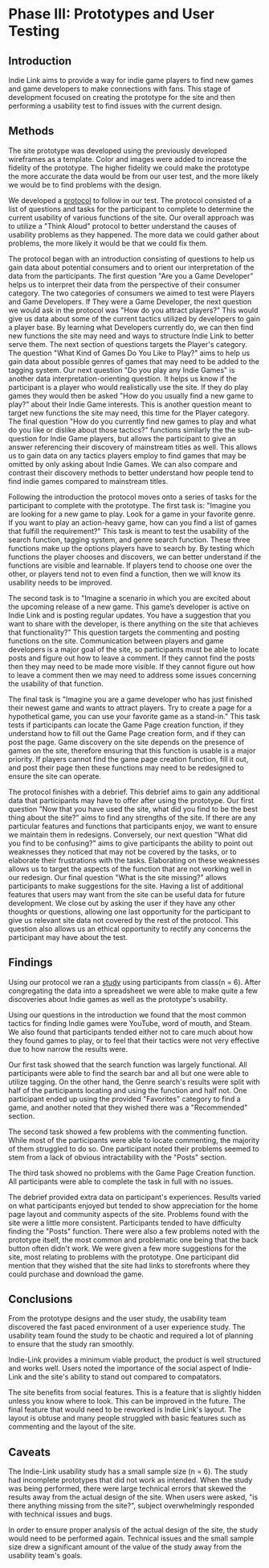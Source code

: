 # Phase III: Prototypes and User Testing

## Introduction

Indie Link aims to provide a way for indie game players to find new games and game developers to make connections with fans. This stage of development focused on creating the prototype for the site and then performing a usability test to find issues with the current design. 

## Methods
The site prototype was developed using the previously developed wireframes as a template. Color and images were added to increase the fidelity of the prototype. The higher fidelity we could make the prototype the more accurate the data would be from our user test, and the more likely we would be to find problems with the design. 

We developed a [protocol](/phaseIII/Phase_III:_Usability_Evaluation/_x17_Protocol.pdf) to follow in our test. The protocol consisted of a list of questions and tasks for the participant to complete to determine the current usability of various functions of the site. Our overall approach was to utilize a "Think Aloud" protocol to better understand the causes of usability problems as they happened. The more data we could gather about problems, the more likely it would be that we could fix them. 

The protocol began with an introduction consisting of questions to help us gain data about potential consumers and to orient our interpretation of the data from the participants. The first question "Are you a Game Developer" helps us to interpret their data from the perspective of their consumer category. The two categories of consumers we aimed to test were Players and Game Developers. If They were a Game Developer, the next question we would ask in the protocol was "How do you attract players?" This would give us data about some of the current tactics utilized by developers to gain a player base. By learning what Developers currently do, we can then find new functions the site may need and ways to structure Indie Link to better serve them. The next section of questions targets the Player's category. The question "What Kind of Games Do You Like to Play?" aims to help us gain data about possible genres of games that may need to be added to the tagging system. Our next question "Do you play any Indie Games" is another data interpretation-orienting question. It helps us know if the participant is a player who would realistically use the site. If they do play games they would then be asked "How do you usually find a new game to play?" about their Indie Game interests. This is another question meant to target new functions the site may need, this time for the Player category. The final question "How do you currently find new games to play and what do you like or dislike about those tactics?" functions similarly the the sub-question for Indie Game players, but allows the participant to give an answer referencing their discovery of mainstream titles as well. This allows us to gain data on any tactics players employ to find games that may be omitted by only asking about Indie Games. We can also compare and contrast their discovery methods to better understand how people tend to find indie games compared to mainstream titles. 

Following the introduction the protocol moves onto a series of tasks for the participant to complete with the prototype. The first task is: "Imagine you are looking for a new game to play. Look for a game in your favorite genre. If you want to play an action-heavy game, how can you find a list of games that fulfill the requirement?" This task is meant to test the usability of the search function, tagging system, and genre search function. These three functions make up the options players have to search by. By testing which functions the player chooses and discovers, we can better understand if the functions are visible and learnable. If players tend to choose one over the other, or players tend not to even find a function, then we will know its usability needs to be improved. 

The second task is to "Imagine a scenario in which you are excited about the upcoming release of a new game. This game’s developer is active on Indie Link and is posting regular updates. You have a suggestion that you want to share with the developer, is there anything on the site that achieves that functionality?" This question targets the commenting and posting functions on the site. Communication between players and game developers is a major goal of the site, so participants must be able to locate posts and figure out how to leave a comment. If they cannot find the posts then they may need to be made more visible. If they cannot figure out how to leave a comment then we may need to address some issues concerning the usability of that function. 

The final task is "Imagine you are a game developer who has just finished their newest game and wants to attract players. Try to create a page for a hypothetical game, you can use your favorite game as a stand-in." This task tests if participants can locate the Game Page creation function, if they understand how to fill out the Game Page creation form, and if they can post the page. Game discovery on the site depends on the presence of games on the site, therefore ensuring that this function is usable is a major priority. If players cannot find the game page creation function, fill it out, and post their page then these functions may need to be redesigned to ensure the site can operate. 

The protocol finishes with a debrief. This debrief aims to gain any additional data that participants may have to offer after using the prototype. Our first question "Now that you have used the site, what did you find to be the best thing about the site?" aims to find any strengths of the site. If there are any particular features and functions that participants enjoy, we want to ensure we maintain them in redesigns. Conversely, our next question "What did you find to be confusing?" aims to give participants the ability to point out weaknesses they noticed that may not be covered by the tasks, or to elaborate their frustrations with the tasks. Elaborating on these weaknesses allows us to target the aspects of the function that are not working well in our redesign. Our final question "What is the site missing?" allows participants to make suggestions for the site. Having a list of additional features that users may want from the site can be useful data for future development. We close out by asking the user if they have any other thoughts or questions, allowing one last opportunity for the participant to give us relevant site data not covered by the rest of the protocol. This question also allows us an ethical opportunity to rectify any concerns the participant may have about the test. 

## Findings

Using our protocol we ran a [study](/phaseIII/Phase_III:_Usability_Evaluation/IndieLink_UsabilityStudy.pdf) using participants from class(n = 6). After congregating the data into a spreadsheet we were able to make quite a few discoveries about Indie games as well as the prototype's usability.

Using our questions in the introduction we found that the most common tactics for finding Indie games were YouTube, word of mouth, and Steam. We also found that participants tended either not to care much about how they found games to play, or to feel that their tactics were not very effective due to how narrow the results were. 

Our first task showed that the search function was largely functional. All participants were able to find the search bar and all but one were able to utilize tagging. On the other hand, the Genre search's results were split with half of the participants locating and using the function and half not. One participant ended up using the provided "Favorites" category to find a game, and another noted that they wished there was a "Recommended" section. 

The second task showed a few problems with the commenting function. While most of the participants were able to locate commenting, the majority of them struggled to do so. One participant noted their problems seemed to stem from a lack of obvious intractability with the "Posts" section. 

The third task showed no problems with the Game Page Creation function. All participants were able to complete the task in full with no issues. 

The debrief provided extra data on participant's experiences. Results varied on what participants enjoyed but tended to show appreciation for the home page layout and community aspects of the site. Problems found with the site were a little more consistent. Participants tended to have difficulty finding the "Posts" function. There were also a few problems noted with the prototype itself, the most common and problematic one being that the back button often didn't work. We were given a few more suggestions for the site, most relating to problems with the prototype. One participant did mention that they wished that the site had links to storefronts where they could purchase and download the game.  

## Conclusions

From the prototype designs and the user study, the usability team discovered the fast paced environment of a user experience study. The usability team found the study to be chaotic and required a lot of planning to ensure that the study ran smoothly.

Indie-Link provides a minimum viable product, the product is well structured and works well. Users noted the importance of the social aspect of Indie-Link and the site's ability to stand out compared to compatators.

The site benefits from social features. This is a feature that is slightly hidden unless you know where to look. This can be improved in the future. The final feature that would need to be reworked is Indie Link's layout. The layout is obtuse and many people struggled with basic features such as commenting and the layout of the site.


## Caveats

The Indie-Link usability study has a small sample size (n = 6). The study had incomplete prototypes that did not work as intended. When the study was being performed, there were large technical errors that skewed the results away from the actual design of the site. When users were asked, "is there anything missing from the site?", subject overwhelmingly responded with technical issues and bugs. 

In order to ensure proper analysis of the actual design of the site, the study would need to be performed again. Technical issues and the small sample size drew a significant amount of the value of the study away from the usability team's goals. 